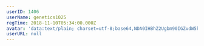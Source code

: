 ```yaml
---
userID: 1406
userName: genetics1025
regTime: 2018-11-10T05:34:00.000Z
avatar: 'data:text/plain; charset=utf-8;base64,NDA0IHBhZ2Ugbm90IGZvdW5kCg=='
userURL: null
---
```



